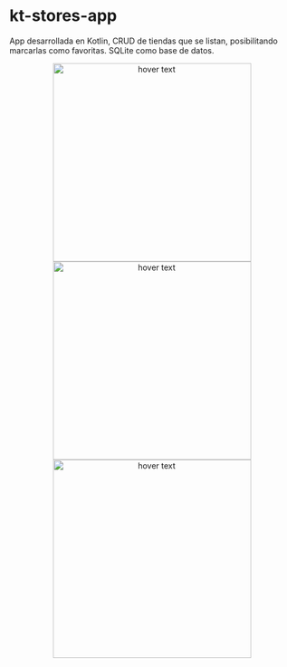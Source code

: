 # kt-stores-app
App desarrollada en Kotlin, CRUD de tiendas que se listan, posibilitando marcarlas como favoritas. SQLite como base de datos.

<p align="center">
  <img src="https://user-images.githubusercontent.com/14180890/189011661-c18442c4-51c4-436c-b969-595e05738bf9.png" width="350" title="hover text">
  <img src="https://user-images.githubusercontent.com/14180890/189011691-4cda9478-f476-41e5-8b69-0480c8a3346f.png" width="350" title="hover text">
  <img src="https://user-images.githubusercontent.com/14180890/189011728-38902aa7-456b-4f99-9560-71542450db89.png" width="350" title="hover text">
</p>

